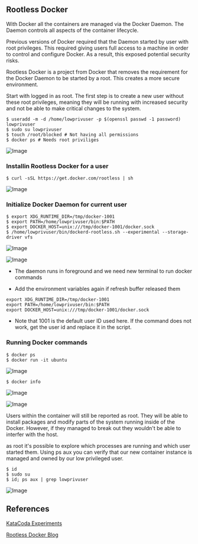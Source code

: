 ## Rootless Docker

With Docker all the containers are managed via the Docker Daemon. The Daemon controls all aspects of the container lifecycle.

Previous versions of Docker required that the Daemon started by user with root privileges. This required giving users full access to a machine in order to control and configure Docker. As a result, this exposed potential security risks.

Rootless Docker is a project from Docker that removes the requirement for the Docker Daemon to be started by a root. This creates a more secure environment.

Start with logged in as root. The first step is to create a new user without these root privileges, meaning they will be running with increased security and not be able to make critical changes to the system.

```
$ useradd -m -d /home/lowprivuser -p $(openssl passwd -1 password) lowprivuser
$ sudo su lowprivuser
$ touch /root/blocked # Not having all permissions
$ docker ps # Needs root priviliges
```

![Image](img/1.png)

### Installin Rootless Docker for a user

```
$ curl -sSL https://get.docker.com/rootless | sh
```

![Image](img/2.png)

### Initialize Docker Daemon for current user

```
$ export XDG_RUNTIME_DIR=/tmp/docker-1001
$ export PATH=/home/lowprivuser/bin:$PATH
$ export DOCKER_HOST=unix:///tmp/docker-1001/docker.sock
$ /home/lowprivuser/bin/dockerd-rootless.sh --experimental --storage-driver vfs
```

![Image](img/3.png)

![Image](img/4.png)

* The daemon runs in foreground and we need new terminal to run docker commands

* Add the environment variables again if refresh buffer released them

```
export XDG_RUNTIME_DIR=/tmp/docker-1001
export PATH=/home/lowprivuser/bin:$PATH
export DOCKER_HOST=unix:///tmp/docker-1001/docker.sock
```

* Note that 1001 is the default user ID used here. If the command does not work, get the user id and replace it in the script.

### Running Docker commands

```
$ docker ps
$ docker run -it ubuntu
```

![Image](img/5.png)


```
$ docker info
```

![Image](img/6.png)

![Image](img/7.png)

Users within the container will still be reported as root. They will be able to install packages and modify parts of the system running inside of the Docker. However, if they managed to break out they wouldn't be able to interfer with the host.

as root it's possible to explore which processes are running and which user started them. Using ps aux you can verify that our new container instance is managed and owned by our low privileged user.

```
$ id
$ sudo su
$ id; ps aux | grep lowprivuser
```

![Image](img/8.png)

## References

[KataCoda Experiments](https://www.katacoda.com/courses/docker/rootless)

[Rootless Docker Blog](https://www.docker.com/blog/experimenting-with-rootless-docker/)
